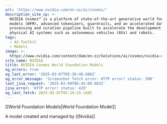 ```yaml
---
url: 'https://www.nvidia.com/en-us/ai/cosmos/'
description_site_cp: >-
  NVIDIA Cosmos™ is a platform of state-of-the-art generative world foundation
  models (WFM), advanced tokenizers, guardrails, and an accelerated data
  processing and curation pipeline built to accelerate the development of
  physical AI systems such as autonomous vehicles (AVs) and robots.
tags:
  - AI-Toolkit
  - Models
image: >-
  https://www.nvidia.com/content/dam/en-zz/Solutions/ai/cosmos/nvidia-cosmos-og.jpg
site_name: NVIDIA
title: NVIDIA Cosmos World Foundation Models
og_errors: true
og_last_error: '2025-03-07T05:36:40.606Z'
og_error_message: 'Screenshot fetch error: HTTP error! status: 500'
last_jina_request: '2025-03-09T06:45:09.083Z'
jina_error: 'HTTP error! status: 429'
og_last_fetch: 2025-03-07T05:19:19.160Z
---
```

[[World Foundation Models|World Foundation Model]]

A model created and managed by [[Nvidia]]

